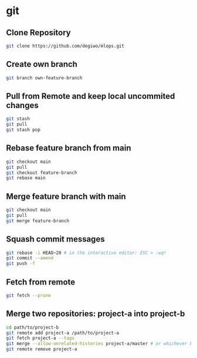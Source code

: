 # git

## Clone Repository
```sh
git clone https://github.com/degiwo/mlops.git
```

## Create own branch
```sh
git branch own-feature-branch
```

## Pull from Remote and keep local uncommited changes
```sh
git stash
git pull
git stash pop
```

## Rebase feature branch from main
```sh
git checkout main
git pull
git checkout feature-branch
git rebase main
```

## Merge feature branch with main
```sh
git checkout main
git pull
git merge feature-branch
```

## Squash commit messages
```sh
git rebase -i HEAD~20 # in the interactive editor: ESC > :wq!
git commit --amend
git push -f
```

## Fetch from remote
```sh
git fetch --prune
```

## Merge two repositories: project-a into project-b
```sh
cd path/to/project-b
git remote add project-a /path/to/project-a
git fetch project-a --tags
git merge --allow-unrelated-histories project-a/master # or whichever branch you want to merge
git remote remove project-a
```
